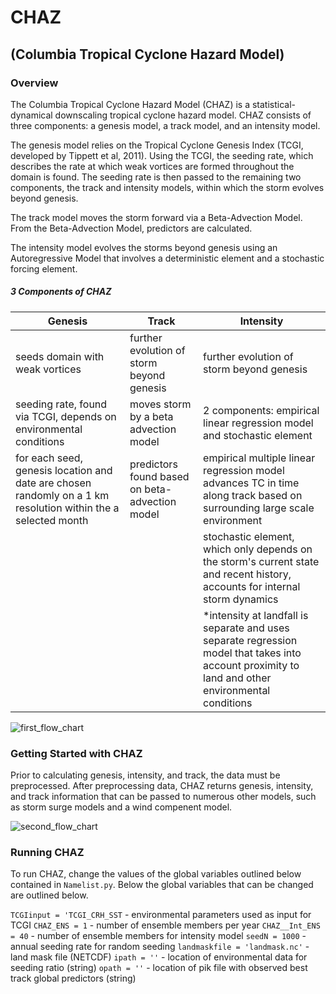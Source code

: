 # CHAZ
## (Columbia Tropical Cyclone Hazard Model)

### Overview 

The Columbia Tropical Cyclone Hazard Model (CHAZ) is a statistical-dynamical downscaling tropical cyclone hazard model. CHAZ consists of three components: a genesis model, a track model, and an intensity model. 

The genesis model relies on the Tropical Cyclone Genesis Index (TCGI, developed by Tippett et al, 2011). Using the TCGI, the seeding rate, which describes the rate at which weak vortices are formed throughout the domain is found. The seeding rate is then passed to the remaining two components, the track and intensity models, within which the storm evolves beyond genesis. 

The track model moves the storm forward via a Beta-Advection Model. From the Beta-Advection Model, predictors are calculated. 

The intensity model evolves the storms beyond genesis using an Autoregressive Model that involves a deterministic element and a stochastic forcing element. 

##### 3 Components of CHAZ
Genesis | Track | Intensity
------------ | ------------- | -------------
seeds domain with weak vortices  | further evolution of storm beyond genesis | further evolution of storm beyond genesis 
seeding rate, found via TCGI, depends on environmental conditions | moves storm by a beta advection model | 2 components: empirical linear regression model and stochastic element
for each seed, genesis location and date are chosen randomly on a 1 km resolution within the a selected month | predictors found based on beta-advection model|  empirical multiple linear regression model advances TC in time along track based on surrounding large scale environment 
 | |  |   stochastic element, which only depends on the storm's current state and recent history, accounts for internal storm dynamics 
 | |  |   *intensity at landfall is separate and uses separate regression model that takes into account proximity to land and other environmental conditions

![first_flow_chart](https://user-images.githubusercontent.com/46905677/93243910-bb8f0700-f73d-11ea-80ad-3ae64ea87326.jpg)

### Getting Started with CHAZ

Prior to calculating genesis, intensity, and track, the data must be preprocessed. After preprocessing data, CHAZ returns genesis, intensity, and track information that can be passed to numerous other models, such as storm surge models and a wind compenent model.

![second_flow_chart](https://user-images.githubusercontent.com/46905677/93244535-be3e2c00-f73e-11ea-80b5-2f59f6d62a63.jpg)

### Running CHAZ 

To run CHAZ, change the values of the global variables outlined below contained in `Namelist.py`. Below the global variables that can be changed are outlined below.

`TCGIinput = 'TCGI_CRH_SST` - environmental parameters used as input for TCGI 
`CHAZ_ENS = 1` - number of ensemble members per year
`CHAZ__Int_ENS = 40` - number of ensemble members for intensity model
`seedN = 1000` - annual seeding rate for random seeding
`landmaskfile = 'landmask.nc'` - land mask file (NETCDF)
`ipath = ''` - location of environmental data for seeding ratio (string)
`opath = ''` - location of pik file with observed best track global predictors (string)

